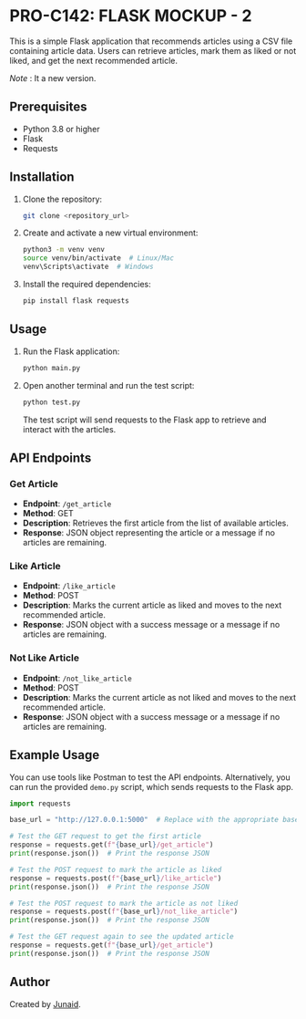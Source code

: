 # PRO-C142: FLASK MOCKUP - 2

This is a simple Flask application that recommends articles using a CSV file containing article data. Users can retrieve articles, mark them as liked or not liked, and get the next recommended article.

_Note_ : It a new version.

## Prerequisites

- Python 3.8 or higher
- Flask
- Requests

## Installation

1. Clone the repository:

   ```bash
   git clone <repository_url>
   ```

2. Create and activate a new virtual environment:

   ```bash
   python3 -m venv venv
   source venv/bin/activate  # Linux/Mac
   venv\Scripts\activate  # Windows
   ```

3. Install the required dependencies:

   ```bash
   pip install flask requests
   ```

## Usage

1. Run the Flask application:

   ```bash
   python main.py
   ```

2. Open another terminal and run the test script:

   ```bash
   python test.py
   ```

   The test script will send requests to the Flask app to retrieve and interact with the articles.

## API Endpoints

### Get Article

- **Endpoint**: `/get_article`
- **Method**: GET
- **Description**: Retrieves the first article from the list of available articles.
- **Response**: JSON object representing the article or a message if no articles are remaining.

### Like Article

- **Endpoint**: `/like_article`
- **Method**: POST
- **Description**: Marks the current article as liked and moves to the next recommended article.
- **Response**: JSON object with a success message or a message if no articles are remaining.

### Not Like Article

- **Endpoint**: `/not_like_article`
- **Method**: POST
- **Description**: Marks the current article as not liked and moves to the next recommended article.
- **Response**: JSON object with a success message or a message if no articles are remaining.

## Example Usage

You can use tools like Postman to test the API endpoints. Alternatively, you can run the provided `demo.py` script, which sends requests to the Flask app.

```python
import requests

base_url = "http://127.0.0.1:5000"  # Replace with the appropriate base URL of your Flask app

# Test the GET request to get the first article
response = requests.get(f"{base_url}/get_article")
print(response.json())  # Print the response JSON

# Test the POST request to mark the article as liked
response = requests.post(f"{base_url}/like_article")
print(response.json())  # Print the response JSON

# Test the POST request to mark the article as not liked
response = requests.post(f"{base_url}/not_like_article")
print(response.json())  # Print the response JSON

# Test the GET request again to see the updated article
response = requests.get(f"{base_url}/get_article")
print(response.json())  # Print the response JSON
```

## Author

Created by [Junaid](https://abujuni.dev).
